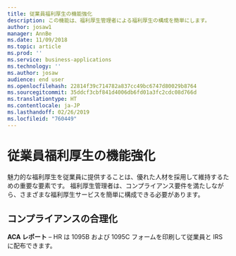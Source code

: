 ```yaml
---
title: 従業員福利厚生の機能強化
description: この機能は、福利厚生管理者による福利厚生の構成を簡単にします。
author: josaw1
manager: AnnBe
ms.date: 11/09/2018
ms.topic: article
ms.prod: ''
ms.service: business-applications
ms.technology: ''
ms.author: josaw
audience: end user
ms.openlocfilehash: 22814f39c714782a837cc49bc6747d80029b8764
ms.sourcegitcommit: 35ddcf3cbf841d4006db6fd01a3fc2cdc08d766d
ms.translationtype: HT
ms.contentlocale: ja-JP
ms.lasthandoff: 02/26/2019
ms.locfileid: "760449"
---
```

# <a name="employee-benefits-enhancements"></a>従業員福利厚生の機能強化



魅力的な福利厚生を従業員に提供することは、優れた人材を採用して維持するための重要な要素です。 福利厚生管理者は、コンプライアンス要件を満たしながら、さまざまな福利厚生サービスを簡単に構成できる必要があります。 

## <a name="streamline-compliance"></a>コンプライアンスの合理化

**ACA レポート** – HR は 1095B および 1095C フォームを印刷して従業員と IRS に配布できます。

<!--
### Who uses this feature
This feature is intended for benefits administrators.
## Status
### Development status
In development
-->
